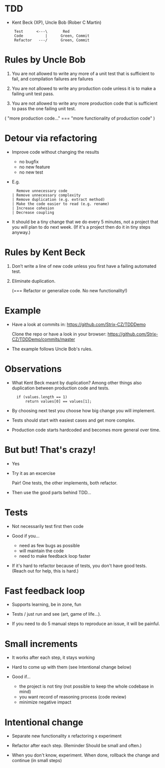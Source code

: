 # TDD

- Kent Beck (XP), Uncle Bob (Rober C Martin)

	   Test      <---\       Red
	   Code          |      Green, Commit
	   Refactor   ---/      Green, Commit


# Rules by Uncle Bob

1. You are not allowed to write any more of a unit test
   that is sufficient to fail,
   and compilation failures are failures

2. You are not allowed to write any production code
   unless it is to make a failing unit test pass.

3. You are not allowed to write any more production code
   that is sufficient to pass the one failing unit test.

( "more production code..."
  === "more functionality of production code" )


# Detour via refactoring

- Improve code without changing the results
	- no bugfix
	- no new feature
	- no new test

- E.g.

	    Remove unnecessary code
	  | Remove unnecessary complexity
	  | Remove duplication (e.g. extract method)
	  | Make the code easier to read (e.g. rename)
	  | Increase cohesion
	  | Decrease coupling

- It should be a tiny change that we do every 5 minutes,
  not a project that you will plan to do next week.
  (If it's a project then do it in tiny steps anyway.)


# Rules by Kent Beck

1. Don’t write a line of new code
   unless you first have a failing automated test.

2. Eliminate duplication.
   
   (=== Refactor or generalize code. No new functionality!)


# Example

- Have a look at commits in:
  https://github.com/Strix-CZ/TDDDemo

  Clone the repo or have a look in your browser:
  https://github.com/Strix-CZ/TDDDemo/commits/master

- The example follows Uncle Bob's rules.


# Observations

- What Kent Beck meant by duplication?
  Among other things also duplication between production code and tests.

	    if (values.length == 1)
	        return values[0] == values[1];

- By choosing next test you choose how big change you will implement.

- Tests should start with easiest cases and get more complex.

- Production code starts hardcoded and becomes more general over time.


# But but! That's crazy!

- Yes

- Try it as an excercise

    Pair!
    One tests,
    the other implements,
    both refactor.

- Then use the good parts behind TDD...


# Tests

- Not necessarily test first then code

- Good if you...
	- need as few bugs as possible
	- will maintain the code
	- need to make feedback loop faster

- If it's hard to refactor because of tests, you don't have good tests.
  (Reach out for help, this is hard.)


# Fast feedback loop

- Supports learning, be in zone, fun

- Tests / just run and see (art, game of life...).

- If you need to do 5 manual steps to reproduce an issue,
  it will be painful.


# Small increments

- It works after each step, it stays working

- Hard to come up with them (see Intentional change below)

- Good if...
	- the project is not tiny
	  (not possible to keep the whole codebase in mind)
	- you want record of reasoning process (code review)
	- minimize negative impact


# Intentional change

- Separate new functionality x refactoring x experiment

- Refactor after each step.
  (Reminder Should be small and often.)

- When you don't know, experiment.
  When done, rollback the change and continue (in small steps)

